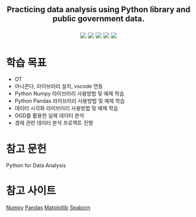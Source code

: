 <div align = center>
<h2> Practicing data analysis using Python library and public government data.<p>


<img src="https://img.shields.io/badge/Python-013243?style=flat-square&logo=Python&logoColor=white"/> <img src="https://img.shields.io/badge/Anaconda-44A833?style=flat-square&logo=Anaconda&logoColor=white"/> <img src="https://img.shields.io/badge/Jupyter-F37626?style=flat-square&logo=Jupyter&logoColor=white"/> <img src="https://img.shields.io/badge/NumPy-013243?style=flat-square&logo=NumPy&logoColor=white"/> <img src="https://img.shields.io/badge/Pandas-150458?style=flat-square&logo=Pandas&logoColor=white"/> 
</div>

# 학습 목표

- OT
- 아나콘다, 라이브러리 설치, vscode 연동
- Python Numpy 라이브러리 사용방법 및 예제 학습
- Python Pandas 라이브러리 사용방법 및 예제 학습
- 데이터 시각화 라이브러리 사용방법 및 예제 학습
- OGD를 활용한 실제 데이터 분석
- 경제 관련 데이터 분석 프로젝트 진행


# 참고 문헌 
Python for Data Analysis

# 참고 사이트 

[Numpy](https://numpy.org/doc/stable/user/quickstart.html)
[Pandas](https://pandas.pydata.org/docs/user_guide/index.html)
[Matplotlib](https://matplotlib.org/stable/users/index)
[Seaborn](https://seaborn.pydata.org/tutorial.html)

